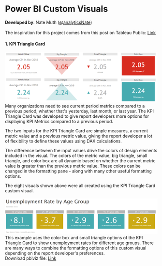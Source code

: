 # Power BI Custom Visuals
**Developed by**: Nate Muth ([@analyticsNate](https://twitter.com/analyticsnate))<br>
 <br>
The inspiration for this project comes from this post on Tableau Public: [Link](https://public.tableau.com/en-us/s/gallery/20-ways-visualize-kpis?utm_source=Hootsuite&utm_medium=Social&utm_campaign=TableauSocial)
 <br>
#### 1. KPI Triangle Card
![alt text](https://github.com/analyticsnate/power-bi-custom-visuals/blob/master/images/example1.PNG)
Many organizations need to see current period metrics compared to a previous period, whether that's yesterday, last month, or last year. The KPI Triangle Card was developed to give report developers more options for displaying KPI Metrics compared to a previous period.

The two inputs for the KPI Triangle Card are simple measures, a current metric value and a previous metric value, giving the report developer a lot of flexibility to define these values using DAX calculations.

The difference between the input values drive the colors of design elements included in the visual. The colors of the metric value, big triangle, small triangle, and color box are all dynamic based on whether the current metric value is greater than the previous metric value. These colors can be changed in the formatting pane - along with many other useful formatting options.

The eight visuals shown above were all created using the KPI Triangle Card custom visual. <br>
 <br>
![alt text](https://github.com/analyticsnate/power-bi-custom-visuals/blob/master/images/example2.PNG)
This example uses the color box and small triangle options of the KPI Triangle Card to show unemployment rates for different age groups. There are many ways to combine the formatting options of this custom visual depending on the report developer's preferences. <br>
Download pbiviz file: [Link](https://github.com/analyticsnate/power-bi-custom-visuals/blob/master/packagedVisuals/BANKPIMultiCard.pbiviz) <br>
